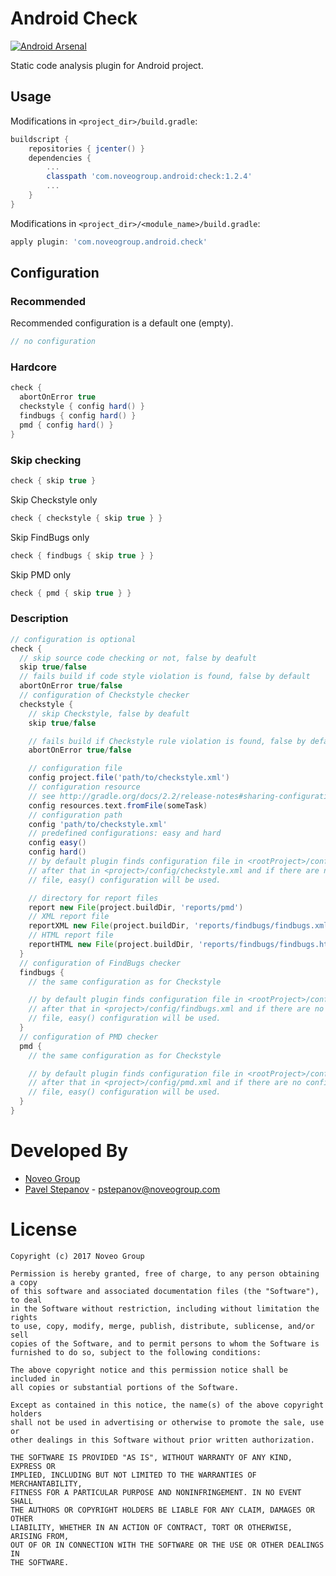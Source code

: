 Android Check
=============

[![Android Arsenal](https://img.shields.io/badge/Android%20Arsenal-android--check-brightgreen.svg?style=flat)](https://android-arsenal.com/details/1/1530)

Static code analysis plugin for Android project.

Usage
-----

Modifications in `<project_dir>/build.gradle`:

```groovy
buildscript {
    repositories { jcenter() }
    dependencies {
        ...
        classpath 'com.noveogroup.android:check:1.2.4'
        ...
    }
}
```

Modifications in `<project_dir>/<module_name>/build.gradle`:

```groovy
apply plugin: 'com.noveogroup.android.check'
```

Configuration
-------------

### Recommended

Recommended configuration is a default one (empty).

```groovy
// no configuration
```

### Hardcore

```groovy
check {
  abortOnError true
  checkstyle { config hard() }
  findbugs { config hard() }
  pmd { config hard() }
}
```

### Skip checking

```groovy
check { skip true }
```

Skip Checkstyle only

```groovy
check { checkstyle { skip true } }
```

Skip FindBugs only

```groovy
check { findbugs { skip true } }
```

Skip PMD only

```groovy
check { pmd { skip true } }
```

### Description

```groovy
// configuration is optional
check {
  // skip source code checking or not, false by deafult
  skip true/false
  // fails build if code style violation is found, false by default
  abortOnError true/false
  // configuration of Checkstyle checker
  checkstyle {
    // skip Checkstyle, false by deafult
    skip true/false

    // fails build if Checkstyle rule violation is found, false by default
    abortOnError true/false

    // configuration file
    config project.file('path/to/checkstyle.xml')
    // configuration resource
    // see http://gradle.org/docs/2.2/release-notes#sharing-configuration-files-across-builds
    config resources.text.fromFile(someTask)
    // configuration path
    config 'path/to/checkstyle.xml'
    // predefined configurations: easy and hard
    config easy()
    config hard()
    // by default plugin finds configuration file in <rootProject>/config/checkstyle.xml,
    // after that in <project>/config/checkstyle.xml and if there are no configuration
    // file, easy() configuration will be used.

    // directory for report files
    report new File(project.buildDir, 'reports/pmd')
    // XML report file
    reportXML new File(project.buildDir, 'reports/findbugs/findbugs.xml')
    // HTML report file
    reportHTML new File(project.buildDir, 'reports/findbugs/findbugs.html')
  }
  // configuration of FindBugs checker
  findbugs {
    // the same configuration as for Checkstyle

    // by default plugin finds configuration file in <rootProject>/config/findbugs.xml,
    // after that in <project>/config/findbugs.xml and if there are no configuration
    // file, easy() configuration will be used.
  }
  // configuration of PMD checker
  pmd {
    // the same configuration as for Checkstyle

    // by default plugin finds configuration file in <rootProject>/config/pmd.xml,
    // after that in <project>/config/pmd.xml and if there are no configuration
    // file, easy() configuration will be used.
  }
}
```

Developed By
============

* [Noveo Group][1]
* [Pavel Stepanov](https://github.com/stefan-nsk) - <pstepanov@noveogroup.com>

License
=======

    Copyright (c) 2017 Noveo Group

    Permission is hereby granted, free of charge, to any person obtaining a copy
    of this software and associated documentation files (the "Software"), to deal
    in the Software without restriction, including without limitation the rights
    to use, copy, modify, merge, publish, distribute, sublicense, and/or sell
    copies of the Software, and to permit persons to whom the Software is
    furnished to do so, subject to the following conditions:

    The above copyright notice and this permission notice shall be included in
    all copies or substantial portions of the Software.

    Except as contained in this notice, the name(s) of the above copyright holders
    shall not be used in advertising or otherwise to promote the sale, use or
    other dealings in this Software without prior written authorization.

    THE SOFTWARE IS PROVIDED "AS IS", WITHOUT WARRANTY OF ANY KIND, EXPRESS OR
    IMPLIED, INCLUDING BUT NOT LIMITED TO THE WARRANTIES OF MERCHANTABILITY,
    FITNESS FOR A PARTICULAR PURPOSE AND NONINFRINGEMENT. IN NO EVENT SHALL
    THE AUTHORS OR COPYRIGHT HOLDERS BE LIABLE FOR ANY CLAIM, DAMAGES OR OTHER
    LIABILITY, WHETHER IN AN ACTION OF CONTRACT, TORT OR OTHERWISE, ARISING FROM,
    OUT OF OR IN CONNECTION WITH THE SOFTWARE OR THE USE OR OTHER DEALINGS IN
    THE SOFTWARE.

[1]: http://noveogroup.com/
